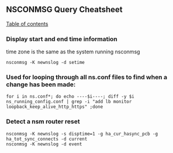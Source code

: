 ## NSCONMSG Query Cheatsheet
[Table of contents](README.md)


### Display start and end time information
time zone is the same as the system running nsconmsg

	nsconmsg -K newnslog -d setime

### Used for looping through all ns.conf files to find when a change has been made:

	for i in ns.conf*; do echo ----$i----; diff -y $i ns_running_config.conf | grep -i "add lb monitor loopback_keep_alive_http_https" ;done 

### Detect a nsm router reset
	nsconmsg -K newnslog -s disptime=1 -g ha_cur_hasync_pcb -g ha_tot_sync_connects -d current
	nsconmsg -K newnslog -d event